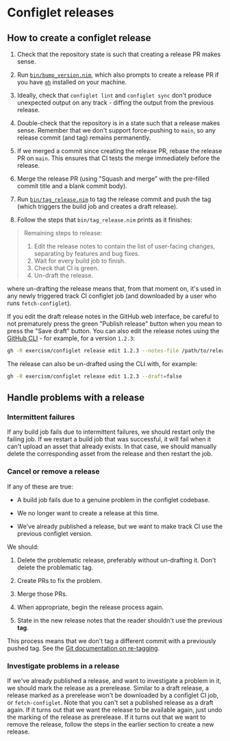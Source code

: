 # Configlet releases

## How to create a configlet release

1. Check that the repository state is such that creating a release PR makes sense.

1. Run [`bin/bump_version.nim`][bump_version], which also prompts to create a release PR if you have [`gh`][gh] installed on your machine.

1. Ideally, check that `configlet lint` and `configlet sync` don't produce unexpected output on any track - diffing the output from the previous release.

1. Double-check that the repository is in a state such that a release makes sense.
   Remember that we don't support force-pushing to `main`, so any release commit (and tag) remains permanently.

1. If we merged a commit since creating the release PR, rebase the release PR on `main`.
   This ensures that CI tests the merge immediately before the release.

1. Merge the release PR (using "Squash and merge" with the pre-filled commit title and a blank commit body).

1. Run [`bin/tag_release.nim`][tag_release] to tag the release commit and push the tag (which triggers the build job and creates a draft release).

1. Follow the steps that `bin/tag_release.nim` prints as it finishes:

> Remaining steps to release:
>
> 1. Edit the release notes to contain the list of user-facing changes,
>    separating by features and bug fixes.
> 2. Wait for every build job to finish.
> 3. Check that CI is green.
> 4. Un-draft the release.

where un-drafting the release means that, from that moment on, it's used in any newly triggered track CI configlet job (and downloaded by a user who runs `fetch-configlet`).

If you edit the draft release notes in the GitHub web interface, be careful to not prematurely press the green "Publish release" button when you mean to press the "Save draft" button.
You can also edit the release notes using the [GitHub CLI][gh] - for example, for a version `1.2.3`:

```sh
gh -R exercism/configlet release edit 1.2.3 --notes-file /path/to/release_notes.md
```

The release can also be un-drafted using the CLI with, for example:

```sh
gh -R exercism/configlet release edit 1.2.3 --draft=false
```

## Handle problems with a release

### Intermittent failures

If any build job fails due to intermittent failures, we should restart only the failing job.
If we restart a build job that was successful, it will fail when it can't upload an asset that already exists.
In that case, we should manually delete the corresponding asset from the release and then restart the job.

### Cancel or remove a release

If any of these are true:

- A build job fails due to a genuine problem in the configlet codebase.

- We no longer want to create a release at this time.

- We've already published a release, but we want to make track CI use the previous configlet version.

We should:

1. Delete the problematic release, preferably without un-drafting it.
   Don't delete the problematic tag.

1. Create PRs to fix the problem.

1. Merge those PRs.

1. When appropriate, begin the release process again.

1. State in the new release notes that the reader shouldn't use the previous **tag**.

This process means that we don't tag a different commit with a previously pushed tag.
See the [Git documentation on re-tagging][git-re-tag].

### Investigate problems in a release

If we've already published a release, and want to investigate a problem in it, we should mark the release as a prerelease.
Similar to a draft release, a release marked as a prerelease won't be downloaded by a configlet CI job, or `fetch-configlet`.
Note that you can't set a published release as a draft again.
If it turns out that we want the release to be available again, just undo the marking of the release as prerelease.
If it turns out that we want to remove the release, follow the steps in the earlier section to create a new release.

[bump_version]: https://github.com/exercism/configlet/blob/main/bin/bump_version.nim
[gh]: https://github.com/cli/cli
[git-re-tag]: https://git-scm.com/docs/git-tag#_on_re_tagging
[tag_release]: https://github.com/exercism/configlet/blob/main/bin/tag_release.nim

